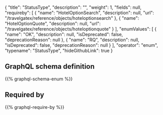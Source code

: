 {
  "title": "StatusType",
  "description": "",
  "weight": 1,
  "fields": null,
  "requireby": [
    {
      "name": "HotelOptionSearch",
      "description": null,
      "url": "/travelgatex/reference/objects/hoteloptionsearch"
    },
    {
      "name": "HotelOptionQuote",
      "description": null,
      "url": "/travelgatex/reference/objects/hoteloptionquote"
    }
  ],
  "enumValues": [
    {
      "name": "OK",
      "description": null,
      "isDeprecated": false,
      "deprecationReason": null
    },
    {
      "name": "RQ",
      "description": null,
      "isDeprecated": false,
      "deprecationReason": null
    }
  ],
  "operator": "enum",
  "typename": "StatusType",
  "hideGithubLink": true
}
## GraphQL schema definition

{{% graphql-schema-enum %}}

## Required by

{{% graphql-require-by %}}
